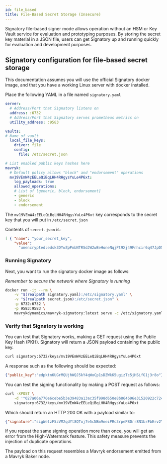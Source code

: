 ```yaml
---
id: file_based
title: File-Based Secret Storage (Insecure)
---
```



Signatory file-based signer mode allows operation without an HSM or Key Vault service for evaluation and prototyping purposes. By storing the secret key material in a JSON file, users can get Signatory up and running quickly for evaluation and development purposes.

## Signatory configuration for file-based secret storage

This documentation assumes you will use the official Signatory docker image, and that you have a working Linux server with docker installed.

Place the following YAML in a file named `signatory.yaml`

```yaml
server:
  # Address/Port that Signatory listens on
  address: :6732
  # Address/Port that Signatory serves prometheus metrics on
  utility_address: :9583

vaults:
# Name of vault
  local_file_keys:
    driver: file
    config:
      file: /etc/secret.json

# List enabled public keys hashes here
mavryk:
  # Default policy allows "block" and "endorsement" operations
  mv19VEmW4zEELeQiBqLHH4RHgysYuLe4P6xt:
    log_payloads: true
    allowed_operations:
    # List of [generic, block, endorsement]
    - generic
    - block
    - endorsement
```

The `mv19VEmW4zEELeQiBqLHH4RHgysYuLe4P6xt` key corresponds to the secret key that you will put in `/etc/secret.json`

Contents of `secret.json` is:

```json
[ { "name": "your_secret_key",
    "value":
      "unencrypted:edsk3DYwZpPmbNTRSdJW2wBeHoneNqjPt9Xj49Fnhcir6q47JpD5Vz" } ]
```

### Running Signatory

Next, you want to run the signatory docker image as follows:

_Remember to secure the network where Signatory is running_

```sh
docker run -it --rm \
    -v "$(realpath signatory.yaml):/etc/signatory.yaml" \
    -v "$(realpath secret.json):/etc/secret.json" \
    -p 6732:6732 \
    -p 9583:9583 \
    mavrykdynamics/mavryk-signatory:latest serve -c /etc/signatory.yaml
```

### Verify that Signatory is working

You can test that Signatory works, making a GET request using the Public Key Hash (PKH). Signatory will return a JSON payload containing the public key.

```sh
curl signatory:6732/keys/mv19VEmW4zEELeQiBqLHH4RHgysYuLe4P6xt
```

A response such as the following should be expected:

```json
{"public_key":"edpktn6UGrMQUjhWQJ5kY4qWoCp1sDZWkK5ugizTc5jHSifG1j3r8o"}
```

You can test the signing functionality by making a POST request as follows:

```sh
curl -XPOST \
    -d '"027a06a770e6cebe5b3e39483a13ac35f998d650e8b864696e31520922c7242b88c8d2ac55000003eb6d"' \
    signatory:6732/keys/mv19VEmW4zEELeQiBqLHH4RHgysYuLe4P6xt
```

Which should return an HTTP 200 OK with a payload similar to:

```json
{"signature":"sigWetzF5zVM2qdYt8QToj7e5cNBm9neiPRc3rpePBDrr8N1brFbErv2YfXMSoSgemJ8AwZcLfmkBDg78bmUEzF1sf1YotnS"}
```

If you repeat the same signing operation more than once, you will get an error from the High-Watermark feature. This safety measure prevents the injection of duplicate operations.

The payload on this request resembles a Mavryk endorsement emitted from a Mavryk Baker node.


